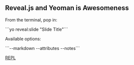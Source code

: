 
## Reveal.js and Yeoman is Awesomeness

From the terminal, pop in:

<p class="fragment grow populate">
  ```yo reveal:slide "Slide Title"```
</p>

Available options:

<p class="fragment grow populate">
 ```--markdown --attributes --notes```
</p>


[REPL](#/repl)
